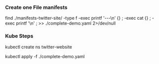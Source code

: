 ### Create one File manifests

find ./manifests-twitter-site/ -type f -exec printf '---\n' {} \; -exec cat {} \; -exec printf '\n' \; >> ./complete-demo.yaml 2>/dev/null



### Kube Steps 
kubectl create ns twitter-website

kubectl apply -f ./complete-demo.yaml